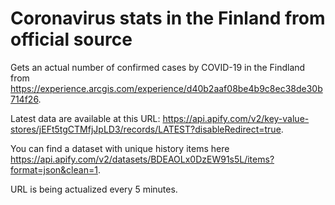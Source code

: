 # Coronavirus stats in the Finland from official source
Gets an actual number of confirmed cases by COVID-19 in the Findland from https://experience.arcgis.com/experience/d40b2aaf08be4b9c8ec38de30b714f26.

Latest data are available at this URL: https://api.apify.com/v2/key-value-stores/jEFt5tgCTMfjJpLD3/records/LATEST?disableRedirect=true.

You can find a dataset with unique history items here https://api.apify.com/v2/datasets/BDEAOLx0DzEW91s5L/items?format=json&clean=1.

URL is being actualized every 5 minutes.